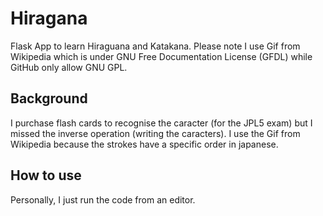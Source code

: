 # Hiragana
 Flask App to learn Hiraguana and Katakana.
 Please note I use Gif from Wikipedia which is under GNU Free Documentation License (GFDL) while GitHub only allow GNU GPL.

## Background
I purchase flash cards to recognise the caracter (for the JPL5  exam) but I missed the inverse operation (writing the caracters).
I use the Gif from Wikipedia because the strokes have a specific order in japanese.

 ## How to use
 Personally, I just run the code from an editor.  
 
